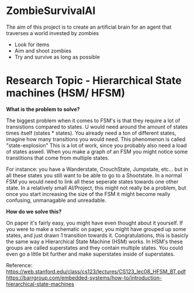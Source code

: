 # ZombieSurvivalAI

The aim of this project is to create an artificial brain for an agent that traverses a world invested by zombies

- Look for items
- Aim and shoot zombies
- Try and survive as long as possible


# Research Topic - Hierarchical State machines (HSM/ HFSM)

**What is the problem to solve?**

The biggest problem when it comes to FSM's is that they require a lot of transistions compared to states. U would need around the amount of states times itself (states * states). You already need a ton of different states, imagine how many transitions you would need. This phenomenon is called "state-explosion" This is a lot of work, since you probably also need a load of states aswell. When you make a graph of an FSM you might notice some transtitions that come from multiple states.

For instance: you have a Wanderstate, CrouchState, Jumpstate, etc... but in all these states you still want to be able to go to a Shootstate. In a normal FSM you would need to link all these seperate states towards one other state. 
In a relatively small AI/Project, this might not really be a problem, but once you start increasing the size of the FSM it might become really confusing, unmanagable and unreadable.


**How do we solve this?**

On paper it's fairly easy, you might have even thought about it yourself. If you were to make a schematic on paper, you might have grouped up some states, and just drawn 1 transition towards it. Congratulations, this is basicly the same way a Hierarchical State Machine (HSM) works. In HSM's these groups are called superstates and they contain multiple states. You could even go a little bit further and make superstates inside of superstates. 






Reference:
  https://web.stanford.edu/class/cs123/lectures/CS123_lec08_HFSM_BT.pdf
  https://barrgroup.com/embedded-systems/how-to/introduction-hierarchical-state-machines
